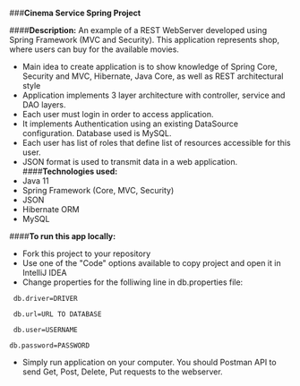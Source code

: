 ###**Cinema Service Spring Project**

####**Description:**
An example of a REST WebServer developed using Spring Framework (MVC and Security).
This application represents shop, where users can buy for the available movies.
- Main idea to create application is to show knowledge of Spring Core, Security and MVC,
Hibernate, Java Core, as well as REST architectural style 
- Application implements 3 layer architecture with controller, service and DAO layers.
- Each user must login in order to access application.
- It implements Authentication using an existing DataSource configuration. Database used is MySQL.
- Each user has list of roles that define list of resources accessible for this user.
- JSON format is used to transmit data in a web application.  
####**Technologies used:**
- Java 11
- Spring Framework (Core, MVC, Security)
- JSON
- Hibernate ORM
- MySQL

####**To run this app locally:**
- Fork this project to your repository
- Use one of the "Code" options available to copy project and open it in IntelliJ IDEA
- Change properties for the folliwing line in db.properties file:

`  db.driver=DRIVER ` 

` db.url=URL TO DATABASE`
 
` db.user=USERNAME`

`db.password=PASSWORD`
- Simply run application on your computer. You should Postman API to send Get, Post,
Delete, Put requests to the webserver.
